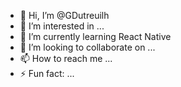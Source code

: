 - 👋 Hi, I’m @GDutreuilh
- 👀 I’m interested in ...
- 🌱 I’m currently learning React Native
- 💞️ I’m looking to collaborate on ...
- 📫 How to reach me ...
- ⚡ Fun fact: ...

<!---
GDutreuilh/GDutreuilh is a ✨ special ✨ repository because its `README.md` (this file) appears on your GitHub profile.
You can click the Preview link to take a look at your changes.
--->
